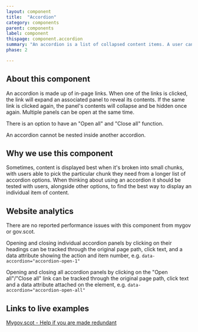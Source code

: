 ```yaml
---
layout: component
title:  "Accordion"
category: components
parent: components
label: component
thispage: component.accordion
summary: "An accordion is a list of collapsed content items. A user can expand any item in the list to view its contents."
phase: 2

---
```


## About this component

An accordion is made up of in-page links. When one of the links is clicked, the link will expand an associated panel to reveal its contents. If the same link is clicked again, the panel's contents will collapse and be hidden once again. Multiple panels can be open at the same time.

There is an option to have an "Open all" and "Close all" function.

An accordion cannot be nested inside another accordion.

## Why we use this component

Sometimes, content is displayed best when it's broken into small chunks, with users able to pick the particular chunk they need from a longer list of accordion options. When thinking about using an accordion it should be tested with users, alongside other options, to find the best way to display an individual item of content.

## Website analytics

There are no reported performance issues with this component from mygov or gov.scot.

Opening and closing individual accordion panels by clicking on their headings can be tracked through the original page path, click text, and a data attribute showing the action and item number, e.g. <code>data-accordion="accordion-open-1"</code>

Opening and closing all accordion panels by clicking on the "Open all"/"Close all" link can be tracked through the original page path, click text and a data attribute attached on the element, e.g. <code>data-accordion="accordion-open-all"</code>

## Links to live examples

[Mygov.scot - Help if you are made redundant](https://www.mygov.scot/legal-advice/)
